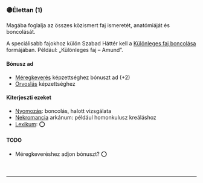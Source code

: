### 🟣Élettan (1)

Magába foglalja az összes közismert faj ismeretét, anatómiáját és boncolását.

A speciálisabb fajokhoz külön Szabad Háttér kell a [Különleges faj boncolása](../hatterek.szabad/kulonleges_faj_boncolasa.md) formájában. Például: „Különleges faj – Amund”.

#### Bónusz ad

- [Méregkeverés](../kepzettsegek.primer.altalanos/meregkeveres.md) képzettséghez bónuszt ad (+2)
- [Orvoslás](../kepzettsegek.primer.altalanos/orvoslas.md) képzettséghez
#### Kiterjeszti ezeket

- [Nyomozás](../kepzettsegek.primer.altalanos/nyomozas.md): boncolás, halott vizsgálata
- [Nekromancia](../kepzettsegek.primer.arkanumok/nekromancia.md) arkánum: például homonkulusz kreáláshoz
- [Lexikum](../kepzettsegek.szekunder/lexikum.md): ⭕


#### TODO
- Méregkeveréshez adjon bónuszt? ⭕

<br />

---
